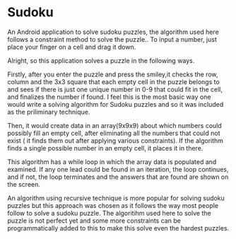 # Sudoku
An Android application to solve sudoku puzzles, the algorithm used here follows a constraint method to solve the puzzle.. To input a number, just place your finger on a cell and drag it down.

Alright, so this application solves a puzzle in the following ways.

Firstly, after you enter the puzzle and press the smiley,it checks the row, column and the 3x3 square that each empty cell in the puzzle belongs to and sees if there is just one unique number in 0-9 that could fit in the cell, and finalizes the number if found. I feel this is the most basic way one would write a solving algorithm for Sudoku puzzles and so it was included as the priliminary technique.

Then, it would create data in an array(9x9x9) about which numbers could possibly fill an empty cell, after eliminating all the 
numbers that could not exist ( it finds them out after applying various constraints). If the algorithm finds a single possible number in an empty cell, it places it in there.

This algorithm has a while loop in which the array data is populated and examined. If any one lead could be found in an 
iteration, the loop continues, and if not, the loop terminates and the answers that are found are shown on the screen.

An algorithm using recursive technique is more popular for solving sudoku puzzles but this approach was chosen as it follows the way most people follow to solve a sudoku puzzle. The algoritihm used here to solve the puzzle is not perfect yet and some more constraints can be programmatically added to this to make this solve even the hardest puzzles.
